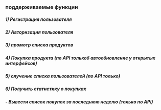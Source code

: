 ### поддерживаемые функции
##### 1) Регистрация пользователя
##### 2) Авторизация пользователя
##### 3) промотр списка продуктов
##### 4) Покупка продукта (по API толькоб автообновление у открытых интерфейсов)
##### 5) олучение списка пользователей (по API только)

##### 6) Получить статистику о покупках
##### - Вывести список покупок за последнюю неделю (только по API)